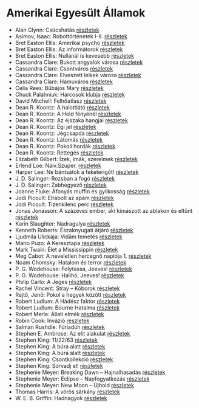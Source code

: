 # Amerikai Egyesült Államok

- Alan Glynn: Csúcshatás [részletek](../_details/Alan%20Glynn.md#id_295)
- Asimov, Isaac: Robottörténetek I-II. [részletek](../_details/Asimov%2C%20Isaac.md#id_1172)
- Bret Easton Ellis: Amerikai psycho [részletek](../_details/Bret%20Easton%20Ellis.md#id_1446)
- Bret Easton Ellis: Az informátorok [részletek](../_details/Bret%20Easton%20Ellis.md#id_1447)
- Bret Easton Ellis: Nullánál is kevesebb [részletek](../_details/Bret%20Easton%20Ellis.md#id_1273)
- Cassandra Clare: Bukott angyalok városa [részletek](../_details/Cassandra%20Clare.md#id_638)
- Cassandra Clare: Csontváros [részletek](../_details/Cassandra%20Clare.md#id_635)
- Cassandra Clare: Elveszett lelkek városa [részletek](../_details/Cassandra%20Clare.md#id_639)
- Cassandra Clare: Hamuváros [részletek](../_details/Cassandra%20Clare.md#id_636)
- Celia Rees: Bűbájos Mary [részletek](../_details/Celia%20Rees.md#id_979)
- Chuck Palahniuk: Harcosok klubja [részletek](../_details/Chuck%20Palahniuk.md#id_660)
- David Mitchell: Felhőatlasz [részletek](../_details/David%20Mitchell.md#id_454)
- Dean R. Koontz: A halottlátó [részletek](../_details/Dean%20R.%20Koontz.md#id_1069)
- Dean R. Koontz: A Hold fényénél [részletek](../_details/Dean%20R.%20Koontz.md#id_1074)
- Dean R. Koontz: Az éjszaka hangjai [részletek](../_details/Dean%20R.%20Koontz.md#id_1092)
- Dean R. Koontz: Égi jel [részletek](../_details/Dean%20R.%20Koontz.md#id_1090)
- Dean R. Koontz: Jégcsapda [részletek](../_details/Dean%20R.%20Koontz.md#id_1083)
- Dean R. Koontz: Látomás [részletek](../_details/Dean%20R.%20Koontz.md#id_1081)
- Dean R. Koontz: Pokoli hordák [részletek](../_details/Dean%20R.%20Koontz.md#id_1077)
- Dean R. Koontz: Rettegés [részletek](../_details/Dean%20R.%20Koontz.md#id_1076)
- Elizabeth Gilbert: Ízek, imák, szerelmek [részletek](../_details/Elizabeth%20Gilbert.md#id_802)
- Erlend Loe: Naiv.Szuper. [részletek](../_details/Erlend%20Loe.md#id_532)
- Harper Lee: Ne bántsátok a feketerigót! [részletek](../_details/Harper%20Lee.md#id_987)
- J. D. Salinger: Rozsban a fogó [részletek](../_details/J.%20D.%20Salinger.md#id_1409)
- J. D. Salinger: Zabhegyező [részletek](../_details/J.%20D.%20Salinger.md#id_561)
- Joanne Fluke: Áfonyás muffin és gyilkosság [részletek](../_details/Joanne%20Fluke.md#id_622)
- Jodi Picoult: Elrabolt az apám [részletek](../_details/Jodi%20Picoult.md#id_349)
- Jodi Picoult: Tizenkilenc perc [részletek](../_details/Jodi%20Picoult.md#id_348)
- Jonas Jonasson: A százéves ember, aki kimászott az ablakon és eltűnt [részletek](../_details/Jonas%20Jonasson.md#id_383)
- Karin Slaughter: Nadragulya [részletek](../_details/Karin%20Slaughter.md#id_788)
- Kenneth Roberts: Északnyugati átjáró [részletek](../_details/Kenneth%20Roberts.md#id_745)
- Ljudmila Ulickaja: Vidám temetés [részletek](../_details/Ljudmila%20Ulickaja.md#id_1288)
- Mario Puzo: A Keresztapa [részletek](../_details/Mario%20Puzo.md#id_283)
- Mark Twain: Élet a Mississippin [részletek](../_details/Mark%20Twain.md#id_937)
- Meg Cabot: A neveletlen hercegnő naplója 1. [részletek](../_details/Meg%20Cabot.md#id_432)
- Noam Chomsky: Hatalom és terror [részletek](../_details/Noam%20Chomsky.md#id_343)
- P. G. Wodehouse: Folytassa, Jeeves! [részletek](../_details/P.%20G.%20Wodehouse.md#id_502)
- P. G. Wodehouse: Halihó, Jeeves! [részletek](../_details/P.%20G.%20Wodehouse.md#id_945)
- Philip Carlo: A Jeges [részletek](../_details/Philip%20Carlo.md#id_529)
- Rachel Vincent: Stray – Kóborok [részletek](../_details/Rachel%20Vincent.md#id_428)
- Rejtő, Jenő: Pokol a hegyek között [részletek](../_details/Rejt%C5%91%2C%20Jen%C5%91.md#id_150)
- Robert Ludlum: A Hádész faktor [részletek](../_details/Robert%20Ludlum.md#id_33)
- Robert Ludlum: Bourne Hatalma [részletek](../_details/Robert%20Ludlum.md#id_40)
- Robert Merle: Állati elmék [részletek](../_details/Robert%20Merle.md#id_326)
- Robin Cook: Invázió [részletek](../_details/Robin%20Cook.md#id_92)
- Salman Rushdie: Fúriadüh [részletek](../_details/Salman%20Rushdie.md#id_1452)
- Stephen E. Ambrose: Az elit alakulat [részletek](../_details/Stephen%20E.%20Ambrose.md#id_316)
- Stephen King: 11/22/63 [részletek](../_details/Stephen%20King.md#id_523)
- Stephen King: A búra alatt [részletek](../_details/Stephen%20King.md#id_556)
- Stephen King: A búra alatt [részletek](../_details/Stephen%20King.md#id_557)
- Stephen King: Csontkollekció [részletek](../_details/Stephen%20King.md#id_571)
- Stephen King: Sorvadj el! [részletek](../_details/Stephen%20King.md#id_469)
- Stephenie Meyer: Breaking Dawn – Hajnalhasadás [részletek](../_details/Stephenie%20Meyer.md#id_793)
- Stephenie Meyer: Eclipse – Napfogyatkozás [részletek](../_details/Stephenie%20Meyer.md#id_794)
- Stephenie Meyer: New Moon – Újhold [részletek](../_details/Stephenie%20Meyer.md#id_795)
- Thomas Harris: A vörös sárkány [részletek](../_details/Thomas%20Harris.md#id_1031)
- W. E. B. Griffin: Hadnagyok [részletek](../_details/W.%20E.%20B.%20Griffin.md#id_320)